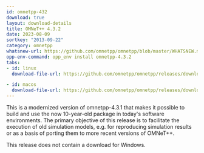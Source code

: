 ```yaml
---
id: omnetpp-432
download: true
layout: download-details
title: OMNeT++ 4.3.2
date: 2023-08-09
sortkey: "2013-09-22"
category: omnetpp
whatsnew-url: https://github.com/omnetpp/omnetpp/blob/master/WHATSNEW.md#omnet-432-august-2023
opp-env-command: opp_env install omnetpp-4.3.2
tabs:
- id: linux
  download-file-url: https://github.com/omnetpp/omnetpp/releases/download/omnetpp-4.3.2/omnetpp-4.3.2-src.tgz

- id: macos
  download-file-url: https://github.com/omnetpp/omnetpp/releases/download/omnetpp-4.3.2/omnetpp-4.3.2-src.tgz
---
```


This is a modernized version of omnetpp-4.3.1 that makes it possible to build and use the now 10-year-old package in today's software environments. The primary objective of this release is to facilitate the execution of old simulation models, e.g. for reproducing simulation results or as a basis of porting them to more recent versions of OMNeT++.

This release does not contain a download for Windows.
